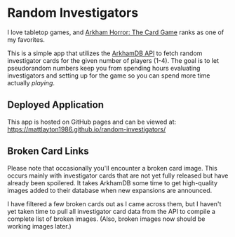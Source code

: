 # Random Investigators
I love tabletop games, and [Arkham Horror: The Card Game](https://www.fantasyflightgames.com/en/products/arkham-horror-the-card-game/) ranks as one of my favorites.

This is a simple app that utilizes the [ArkhamDB API](https://arkhamdb.com/api/) to fetch random investigator cards for the given number of players (1-4). The goal is to let pseudorandom numbers keep you from spending hours evaluating investigators and setting up for the game so you can spend more time actually *playing*.

## Deployed Application
This app is hosted on GitHub pages and can be viewed at: 
https://mattlayton1986.github.io/random-investigators/

## Broken Card Links
Please note that occasionally you'll encounter a broken card image. This occurs mainly with investigator cards that are not yet fully released but have already been spoilered. It takes ArkhamDB some time to get high-quality images added to their database when new expansions are announced.

I have filtered a few broken cards out as I came across them, but I haven't yet taken time to pull all investigator card data from the API to compile a complete list of broken images. (Also, broken images now should be working images later.)